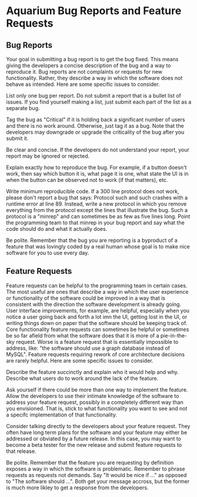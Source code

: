 # Aquarium Bug Reports and Feature Requests

## Bug Reports


Your goal in submitting a bug report is to get the bug fixed. This means giving the developers a concise description of the bug and a way to reproduce it. Bug reports are not complaints or requests for new functionality. Rather, they describe a way in which the software does not behave as intended. Here are some specific issues to consider.

List only one bug per report. Do not submit a report that is a bullet list of issues. If you find yourself making a list, just submit each part of the list as a separate bug.

Tag the bug as "Critical" if it is holding back a significant number of users and there is no work around. Otherwise, just tag it as a bug. Note that the developers may downgrade or upgrade the criticality of the bug after you submit it.

Be clear and concise. If the developers do not understand your report, your report may be ignored or rejected.

Explain exactly how to reproduce the bug. For example, if a button doesn't work, then say which button it is, what page it is one, what state the UI is in when the button can be observed not to work (if that matters), etc.

Write minimum reproducible code. If a 300 line protocol does not work, please don't report a bug that says: Protocol such and such crashes with a runtime error at line 89. Instead, write a new protocol in which you remove everything from the protocol except the lines that illustrate the bug. Such a protocol is a "minrep" and can sometimes be as few as five lines long. Point the programming team to that minrep in your bug report and say what the code should do and what it actually does.

Be polite. Remember that the bug you are reporting is a byproduct of a feature that was lovingly coded by a real human whose goal is to make nice software for you to use every day.

## Feature Requests

Feature requests can be helpful to the programming team in certain cases. The most useful are ones that describe a way in which the user experience or functionality of the software could be improved in a way that is consistent with the direction the software development is already going. User interface improvements, for example, are helpful, especially when you notice a user going back and forth a lot imn the UI, getting lost in the UI, or writing things down on paper that the software should be keeping track of. Core functionality feature requests can sometimes be helpful or sometimes be so far afield from what the software does that it is more of a pie-in-the-sky request. Worse is a feature request that is essentially impossible to address, like: "the software should use a graph database instead of MySQL". Feature requests requiring rework of core architecture decisions are rarely helpful. Here are some specific issues to consider.

Describe the feature succinctly and explain who it would help and why. Describe what users do to work around the lack of the feature.

Ask yourself if there could be more than one way to implement the feature. Allow the developers to use their intimate knowledge of the software to address your feature request, possibly in a completely different way than you envisioned. That is, stick to what functionality you want to see and not a specifc implementation of that functionality.

Consider talking directly to the developers about your feature request. They often have long term plans for the software and your feature may either be addressed or obviated by a future release. In this case, you may want to become a beta tester for the new release and submit feature requests to that release.

Be polite. Remember that the feature you are requesting by definition exposes a way in which the software is problematic. Remember to phrase requests as requests not demands. Say "It would be nice if ..." as opposed to "The software should ...". Both get your message accross, but the former is much more likley to get a response from the developers.
